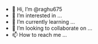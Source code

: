 - 👋 Hi, I’m @raghu675
- 👀 I’m interested in ...
- 🌱 I’m currently learning ...
- 💞️ I’m looking to collaborate on ...
- 📫 How to reach me ...

<!---
raghu675/raghu675 is a ✨ special ✨ repository because its `README.md` (this file) appears on your GitHub profile.
You can click the Preview link to take a look at your changes.
---#include<GL/glut.h>
#include<math.h>
#include<stdio.h>

#define c 3.14/180
#define PI  3.14
#define TWO_PI  2.0 * PI
#define RAD_TO_DEG  180.0 / PI

//Coordinates for the chassis of the car

float p[]={5.5,-2.5,1},q[]={5.5,-7.5,1},r[]={10.7,-7.5,1},s[]={10.7,-2.5,1};

float p1[]={10.7,-9,3},s1[]={12.7,-9,3},q1[]={10.7,-1,3},r1[]={12.7,-1,3};

float p2[]={0.5,-1,1},s2[]={5.5,-1,1},q2[]={0.5,-9,1},r2[]={5.5,-9,1};

float p3[]={-15,-6.5,1},q3[]={-15,-3.5,1},r3[]={0.5,-2.5,1},s3[]={0.5,-7.5,1};

float p4[]={-13,-6.5,1},q4[]={-13,-6.5,2.5},r4[]={0.5,-7.5,3.5},s4[]={0.5,-7.5,1};

float p5[]={-13,-3.5,1},q5[]={-13,-3.5,2.5},r5[]={0.5,-2.5,3.5},s5[]={0.5,-2.5,1};

float p6[]={5.5,-2.5,1},q6[]={5.5,-2.5,3.5},r6[]={10.7,-2.5,3.5},s6[]={10.7,-2.5,1};

float p7[]={5.5,-7.5,1},q7[]={5.5,-7.5,3.5},r7[]={10.7,-7.5,3.5},s7[]={10.7,-7.5,1};

float p8[]={5.5,-7.5,3.5},q8[]={10.7,-7.5,3.5},r8[]={10.7,-6,3.5},s8[]={5.5,-6,3.5};

float p9[]={5.5,-2.5,3.5},q9[]={5.5,-4,3.5},r9[]={10.7,-4,3.5},s9[]={10.7,-2.5,3.5};

float p10[]={5.5,-4,3.5},q10[]={10.7,-4,3.5},r10[]={10.7,-5,4.5},s10[]={5.5,-5,5.5};

float p11[]={5.5,-6,3.5},q11[]={10.7,-6,3.5},r11[]={10.7,-5,4.5},s11[]={5.5,-5,5.5};

float p12[]={10.7,-9,2},q12[]={10.7,-9,4},r12[]={12.7,-9,4},s12[]={12.7,-9,2};

float p13[]={10.7,-1,2},q13[]={10.7,-1,4},r13[]={12.7,-1,4},s13[]={12.7,-1,2};

float p14[]={0.5,-1,1},q14[]={0.5,-1,3},r14[]={5.5,-1,3},s14[]={5.5,-1,1};

float p15[]={0.5,-9,1},q15[]={0.5,-9,3},r15[]={5.5,-9,3},s15[]={5.5,-9,1};

float p16[]={0.5,-1,1},q16[]={0.5,-1,3},r16[]={0.5,-2.5,3.5},s16[]={0.5,-2.5,1};

float p17[]={0.5,-7.5,1},q17[]={0.5,-7.5,3.5},r17[]={0.5,-9,3},s17[]={0.5,-9,1};

float p18[]={5.5,-1,1},q18[]={5.5,-1,3},r18[]={5.5,-2.5,3.5},s18[]={5.5,-2.5,1};

float p19[]={5.5,-7.5,1},q19[]={5.5,-7.5,3.5},r19[]={5.5,-9,3},s19[]={5.5,-9,1};

float p20[]={10.7,-7.5,1},q20[]={10.7,-7.5,3.5},r20[]={10.7,-2.5,3.5},
s20[]={10.7,-2.5,1};

float p21[]={4,-2.5,3.5},q21[]={5.5,-2.5,3.5},r21[]={5.5,-7.5,3.5},s21[]={4,-7.5,3.5};

enum
{	// Constants for different views
	HELICOPTER,FRONT,SIDE,BACK
} viewpoint = HELICOPTER;


int MID=570; //Distance of the car on the track from the centre of the track
int start=0;

char KEY; //Variable that stores key pressed by user

float angle; //Rotation angle for car

float carx=0,cary=570; //Variables that specify position of the car

int rot=0; //rotation angle for the wheels

//Function to generate a cone
void cone()
{
	float i,x,y,r=10;

	glColor3f(0.0,0.7,0.2);
	glBegin(GL_TRIANGLE_FAN);
	glVertex3f(0,0,20);
	for(i=0;i<=361;i+=2)
	{
		x= r * cos(i*c);
		y= r * sin(i*c);
		glVertex3f(x,y,0);
	}
	glEnd();
}



//Fuction to draw the track
void track(float R1,float R2)
{
	float X,Y,Z;
int  y;
	glBegin(GL_QUAD_STRIP);
	for( y=0;y<=361;y+=1)
	{
		X=R1*cos(c*y);
		Y=R1*sin(c*y);
		Z=-1;
		glVertex3f(X,Y,Z);

		X=R2*cos(c*y);
		Y=R2*sin(c*y);
		Z=-1;
		glVertex3f(X,Y,Z);
	}
	glEnd();
}

//Function that generates a cylinder
void cylinder(float r,float l)
{
	float x,y,z; int d;
	glBegin(GL_QUAD_STRIP);
	for( d=0;d<=362;d+=1)
	{
		x=r*cos(c*d);
		z=r*sin(c*d);
		y=0;
		glVertex3f(x,y,z);

		y=l;
		glVertex3f(x,y,z);
	}
	glEnd();
}
//Function that generates tree with cone shaped tree top
void tree(float a,float b)
{	//Tree trunk
	glColor3f(0.9,0.3,0);
	glPushMatrix();
		glTranslatef(a,b,-1);
		glRotatef(90,1,0,0);
		cylinder(3,15);
	glPopMatrix();

	//Cone shaped tree top
	glPushMatrix();
		glTranslatef(a,b,8);
		cone();
	glPopMatrix();

}

//Functin that generates tree with sphere shaped tree top
void tree2(float a,float b)
{
	//Tree trunk
	glColor3f(1,0.2,0);
	glPushMatrix();
		glTranslatef(a,b,-1);
		glRotatef(90,1,0,0);
		cylinder(6,25);
	glPopMatrix();

	//Sphere shaped tree top
	glColor3f(0,1,0.3);
	glPushMatrix();
		glTranslatef(a,b,45);
		glutSolidSphere(30,10,10);
	glPopMatrix();
}

//Function to generate the sides of the tyres
void alloy(float R1,float R2)
{
	float X,Y,Z;int y;
	glColor3f(0,0,0);
	glBegin(GL_QUAD_STRIP);
	for(y=0;y<=361;y+=1)
	{
		X=R1*cos(c*y);
		Z=R1*sin(c*y);
		Y=0;
		glVertex3f(X,Y,Z);

		X=R2*cos(c*y);
		Z=R2*sin(c*y);
		Y=0;
		glVertex3f(X,Y,Z);

	}
	glEnd();  }
//Function to draw the spokes of the wheel
void actall(float R1,float R2)
{
	float X,Y,Z; int i;
	glBegin(GL_QUADS);
	for(i=0;i<=361;i+=120)
	{
		glColor3f(0,0.5,0.5);
		X=R1*cos(c*i);
		Y=0;
		Z=R1*sin(c*i);
		glVertex3f(X,Y,Z);

		X=R1*cos(c*(i+30));
		Y=0;
		Z=R1*sin(c*(i+30));
		glVertex3f(X,Y,Z);

		X=R2*cos(c*(i+30));
		Y=0;
		Z=R2*sin(c*(i+30));
		glVertex3f(X,Y,Z);

		X=R2*cos(c*i);
		Y=0;
		Z=R2*sin(c*i);
		glVertex3f(X,Y,Z);
	}
	glEnd();
}
//Function to draw a circle
void circle(float R)
{
	float X,Y,Z;int i;

	glBegin(GL_POLYGON);
	for(i=0;i<=360;i++)
	{
		X=R*cos(c*i);
		Z=R*sin(c*i);
		Y=0;
		glVertex3f(X,Y,Z);
	}
	glEnd();
}


//Function to draw a quadrilateral
void rect(float p[],float q[],float r[],float s[])
{
	glBegin(GL_POLYGON);
		glVertex3fv(p);
		glVertex3fv(q);
		glVertex3fv(r);
		glVertex3fv(s);
	glEnd();
  }
//Function to generate car driver
void driver()
{
	glColor3f(0.5,0.2,0.8);
	//Legs
	glPushMatrix();
		glTranslatef(3,-3.5,1.5);
		glRotatef(90,0,0,1);
		cylinder(0.4,3);
	glPopMatrix();

	glPushMatrix();
		glTranslatef(3,-6.5,1.5);
		glRotatef(90,0,0,1);
		cylinder(0.4,3);
	glPopMatrix();

	//Hands
	glPushMatrix();
		glTranslatef(3,-3.5,2.5);
		glRotatef(90,0,0,1);
		cylinder(0.4,3);
	glPopMatrix();

	glPushMatrix();
		glTranslatef(3,-6.5,2.5);
		glRotatef(90,0,0,1);
		cylinder(0.4,3);
	glPopMatrix();

	//Head
	glPushMatrix();
		glTranslatef(3,-5,4);
		glutSolidSphere (1.0, 20, 16);
	glPopMatrix();


//Body
	glPushMatrix();
		glTranslatef(3,-5,1);
		glRotatef(90,1,0,0);
		cylinder(1,2);
	glPopMatrix();

	//Circle
	glPushMatrix();
		glTranslatef(3,-5,3);
		glRotatef(90,1,0,0);
		circle(1);
	glPopMatrix();
 }
//Function generating scenery using functions track( ),tree( ),tree2( )
void scenery()
{
	float x,y; int p;
	//Background
	glColor3f(0.4,0.9,0.9);
	glPushMatrix();
		glRotatef(90,1,0,0);
		cylinder(1000,1000);
	glPopMatrix();

	//Ground
	glColor3f(0,1,0);
	glPushMatrix();
		glTranslatef(0,0,-1.1);
		glRotatef(90,1,0,0);
		circle(1100);
	glPopMatrix();

	//Track
	glColor3f(0.3,0.3,0.6);
	track(600,540);

	//Cone shaped trees
	for(p=0;p<=360;p+=30)
	{
		x=700*cos(c*p);
		y=700*sin(c*p);
		tree(x,y);
            }



//Sphere shaped trees
	for( p=100;p<=460;p+=30)
	{
		x=800*cos(c*p);
		y=800*sin(c*p);
		tree2(x,y);
	}

}
//Function to draw triangles
void tri(float a[],float b[],float z[])
{
	glBegin(GL_TRIANGLES);
		glVertex3fv(a);
		glVertex3fv(b);
		glVertex3fv(z);
	glEnd();
}

//Function that has calls to other functions to generate wheels along with axle
void wheels()
{
	//axle
	glColor3f(0,0.5,0.3);
	cylinder(0.4,9);

	//1st Wheel
	glColor3f(0,0,0);
	cylinder(2,2);
	alloy(2,1.4);
	actall(1.4,0.8);
	glColor3f(0,0.5,0.4);
	circle(0.8);

	glPushMatrix();
		glTranslatef(0,2,0);
		alloy(2,1.4);
		actall(1.4,0.8);
		glColor3f(0,0.5,0.4);
		circle(0.8);
	glPopMatrix();

	//2nd Wheel
	glPushMatrix();
		glTranslatef(0,8,0);
		glColor3f(0,0,0);
		cylinder(2,2);
		alloy(2,1.4);
		actall(1.4,0.8);
		glColor3f(0,0.5,0.4);
		circle(0.8);
	glPopMatrix();

	glPushMatrix();
		glTranslatef(0,10,0);
		actall(1.4,0.8);
		alloy(2,1.4);
		glColor3f(0,0.5,0.4);
		circle(0.8);
	glPopMatrix();

}

//Function that generates the chassis of the car
void chassis()
{
	//Parameters For glMaterialfv() function
	GLfloat specular[] = { 0.7, 0.7, 0.7, 1.0 };
	GLfloat ambient[]={1,1,1,1},diffuse[]={0.7,0.7,0.7,1};
	GLfloat full_shininess[]={100.0};

	//Material Properties
	glMaterialfv(GL_FRONT,GL_AMBIENT,ambient);
	glMaterialfv(GL_FRONT,GL_SPECULAR,specular);
	glMaterialfv(GL_FRONT,GL_DIFFUSE,diffuse);
	glMaterialfv(GL_FRONT,GL_SHININESS, full_shininess);

	glColor3f(0,0.2,0.9);

	rect(p,q,r,s);
	rect(p2,q2,r2,s2);
	rect(p3,q3,r3,s3);
	rect(p4,q4,r4,s4);
	rect(p5,q5,r5,s5);
	rect(q5,q4,r4,r5);
	rect(p6,q6,r6,s6);
	rect(p7,q7,r7,s7);
	rect(p8,q8,r8,s8);
	rect(p9,q9,r9,s9);

	glColor3f(1,0.6,0);

	rect(p1,q1,r1,s1);
	rect(q5,q4,p3,q3);
	tri(p4,q4,p3);
	tri(p5,q5,q3);
	rect(p10,q10,r10,s10);
	rect(p11,q11,r11,s11);
	rect(r16,r18,q18,q16);
	rect(q17,q19,r19,r17);
	rect(p21,q21,r21,s21);

	glColor3f(0,0.2,0.9);

	rect(p12,q12,r12,s12);
	rect(p13,q13,r13,s13);								rect(p14,q14,r14,s14);
	rect(p15,q15,r15,s15);
	rect(p16,q16,r16,s16);
	rect(p17,q17,r17,s17);
	rect(p18,q18,r18,s18);
	rect(p19,q19,r19,s19);
	rect(r18,q19,p19,s18);
	rect(p20,q20,r20,s20);
}

//Function that that has function calls to chassis(),tyrea(),
//tyreb(),driver() to generate the car with wheels rotating
void car()
{
	glPushMatrix();
		glRotatef(180,0,0,1);

		chassis();

		glPushMatrix();
			glTranslatef(8,-10,1);
			glRotatef(rot,0,1,0);
			wheels();
		glPopMatrix();


		glPushMatrix();
			glTranslatef(-12,-10,1);
			glRotatef(rot,0,1,0);
			wheels();
		glPopMatrix();

		driver();

		rot+=90;
		if(rot>360) rot-=360;

	glPopMatrix();
}

//Keyboard Callback Function
void keys(unsigned char key,int x,int y)
{

	KEY=key;

	if(key=='E' || key=='e')
	{
		start=0;
	}

	if(key=='G' || key=='g')
	{
		start=1;
	}

}

//Function  that generates a particular view of scene depending on view selected by //user
void view()
{
	float pos[]={1000,1000,2000,1};//Position of the light source

	switch(viewpoint)
	{

			case HELICOPTER:

			glLightfv(GL_LIGHT0, GL_POSITION, pos);
			gluLookAt(200,0,700,0,0,0,0,0,1);
			scenery();
			glPushMatrix();
				glTranslatef(carx,cary,0);
				glRotatef(angle*RAD_TO_DEG,0,0,-1);
				car();
			glPopMatrix();

			break;


			case SIDE:

			gluLookAt(-20.0,-20.0,15,0.0,0.0,2.0,0.0, 0.0,1.0);
			car();
			glPushMatrix();
				glRotatef(angle*RAD_TO_DEG, 0.0,0.0,1.0);
				glTranslatef(-carx,-cary,0);
				glLightfv(GL_LIGHT0, GL_POSITION, pos);
				scenery();
			glPopMatrix();

			break;

			case FRONT:

			gluLookAt(15.0,5.0,20,0.0,0.0,4.0,0.0,0.0,1.0);
			car();
			glPushMatrix();
				glRotatef(angle*RAD_TO_DEG, 0.0,0.0,1.0);
				glTranslatef(-carx,-cary,0);
				glLightfv(GL_LIGHT0, GL_POSITION, pos);
				scenery();
			glPopMatrix();

			break;

			case BACK:

			gluLookAt(-12.0,6.0,13,15.0,6.0,2.0,0.0,0.0,1.0);
			car();
			glPushMatrix();
				glRotatef(RAD_TO_DEG * angle, 0.0, 0.0, 1.0);
				glTranslatef(-carx,-cary,0);
				glLightfv(GL_LIGHT0, GL_POSITION, pos);
				scenery();
			glPopMatrix();

			break;

	}

}





//Idle Callback Function
void idle()
{

	if(start==1)
	{
		angle+=0.05;
		if(angle==TWO_PI)
		{
			angle-=TWO_PI;
		}

		carx=MID*sin(angle);
		cary=MID*cos(angle);

		switch(KEY)
		{
		case 'H':
		case 'h':viewpoint=HELICOPTER;break;

		case 'S':
		case 's':viewpoint=SIDE;break;

		case 'F':
		case 'f':viewpoint=FRONT;break;

		case 'B':
		case 'b':viewpoint=BACK;break;

		}
		glutPostRedisplay();
	}
}


void init()
{
	GLfloat amb[]={1,1,1,1},diff[]={1,1,1,1},spec[]={1,1,1,1};

	glLoadIdentity();

	glLightfv(GL_LIGHT0, GL_AMBIENT, amb);
	glLightfv(GL_LIGHT0, GL_DIFFUSE, diff);
	glLightfv(GL_LIGHT0, GL_SPECULAR, spec);

	glLightModeli(GL_LIGHT_MODEL_TWO_SIDE,GL_TRUE);

glEnable(GL_COLOR_MATERIAL);
	glEnable(GL_LIGHTING);
	glEnable(GL_LIGHT0);
	glEnable(GL_DEPTH_TEST);

	glClearColor(1,1,1,1);

}


//Display Callback Function

void display()
{
	glClear(GL_COLOR_BUFFER_BIT|GL_DEPTH_BUFFER_BIT);
	glMatrixMode(GL_MODELVIEW);
	glLoadIdentity();
	view();
	glutSwapBuffers();

}



//Reshape Function

void reshape(int w, int h)
{
	glViewport (0, 0, (GLsizei) w, (GLsizei) h);
    glMatrixMode (GL_PROJECTION);
    glLoadIdentity ();
    gluPerspective(100, (GLfloat) w/(GLfloat) h, 1, 2000.0);
    glMatrixMode(GL_MODELVIEW);
    glLoadIdentity();
}












//Main Fuction

void main(int argc,char **argv)
{
	glutInit(&argc,argv);
	glutInitDisplayMode(GLUT_DOUBLE|GLUT_RGB|GLUT_DEPTH);

	printf("\t\t**********RACING CAR IN A RACE TRACK***********\n");
	printf("\n\tPRESS:\n");
	printf("\n\tG or g:To Start or Continue\n");
	printf("\n\tE or e:To Stop\n");
	printf("\n\tH or h :Helicopter View\n");
	printf("\n\tB or b :Back View\n");
	printf("\n\tS or s :Side View\n");
	printf("\n\tF or f :Front View\n");

	glutInitWindowPosition(500,500);
	glutInitWindowSize(500,500);
	glutCreateWindow("Computer Graphics");
	glutDisplayFunc(display);
	glutIdleFunc(idle);
	glutKeyboardFunc(keys);
	glutReshapeFunc(reshape);
	init();
	glutMainLoop();
}



